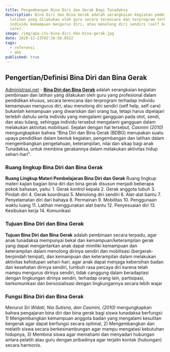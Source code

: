 ```yaml
---
title: Pengembangan Bina Diri dan Gerak Bagi Tunadaksa
description: Bina Diri dan Bina Gerak adalah serangkaian kegiatan pembinaan dan
  latihan yang dilakukan oleh guru secara terencana dan terprogram terhadap
  individu kemampuan mengurus diri, atau menolong diri sendiri (self help, self
  care).
image: /img/apa-itu-bina-diri-dan-bina-gerak.jpg
date: 2020-12-23T02:36:56.852Z
tags:
  - referensi
  - abk
published: true
---
```


## Pengertian/Definisi Bina Diri dan Bina Gerak
[Administrasi.net](/ "Administrasi.net") - **[Bina Diri dan Bina Gerak](/teori/arti-bina-diri-dan-bina-gerak "Pengertian Bina diri dan gerak")** adalah serangkaian kegiatan pembinaan dan latihan yang dilakukan oleh guru yang profesional dalam pendidikan khusus, secara terencana dan terprogram terhadap individu kemampuan mengurus diri, atau menolong diri sendiri (self help, self care) bukanlah kemampuan yang diwariskan dari orang tua, tetapi harus dipelajari terlebih dahulu serta individu yang mengalami gangguan pada otot, sendi, dan atau tulang, sehingga individu tersebut mengalami gangguan dalam melakukan aktivitas mobilisasi. Sejalan dengan hal tersebut, *Casmini (2010)* mengungkapkan bahwa “Bina Diri dan Bina Gerak (BDBG) merupakan suatu upaya pendidikan dalam bentuk kegiatan, pengembangan dan latihan dalam mengembangkan pengetahuan, keterampilan, nilai dan sikap bagi anak Tunadaksa, untuk membina gerakannya dalam melakukan aktivitas hidup sehari-hari”.
### Ruang lingkup Bina Diri dan Bina Gerak
**Ruang Lingkup Materi Pembelajaran Bina Diri dan Gerak** Ruang Iingkup materi kajian bagian bina diri dan bina gerak disusun menjadi beberapa pokok bahasan, yaitu: 1. Gerak kontrol kepala 2. Gerak anggota tubuh 3. Pindah diri 4. Gerak koordinasi 5. Menolong diri sendiri 6. Alat-alat bantu 7. Penyelamatan diri dari bahaya 8. Permainan 9. Mobilitas 10. Penggunaan waktu luang 11. Latihan menggunakan alat bantu 12. Penyesuaian diri 13. Kesibukan kerja 14. Komunikasi
### Tujuan Bina Diri dan Bina Gerak
**Tujuan Bina Diri dan Bina Gerak** adalah pembinaan secara terpadu, agar anak tunadaksa mempunyai bekal dan kemampuan/keterampilan gerak yang dapat mengantarkan anak dapat mimiliki kemampuan dan keterampilan dalam menolong dirinya sendiri dan mobilisasi (bergerak-berpindah tempat), dan kemampuan dan keterampilan dalam melakukan aktivitas kehidupan sehari-hari, agar anak dapat menjaga kebersihan badan dan kesehatan dirinya sendiri, tumbuh rasa percaya diri karena telah mampu mengurus dirinya sendiri, tidak canggung dalam beradaptasi dengan lingkungan dirinya sendiri, terhadap orang lain, partisipasi, berkomunikasi dan bersosialisasi dengan lingkungannya secara lebih wajar
### Fungsi Bina Diri dan Bina Gerak
Menurut *Sri Widati, Nia Sutisna, dan Casmini, (2010)* mengungkapkan bahwa pengajaran bina diri dan bina gerak bagi siswa tunadaksa berfungsi: 1) Mengembangkan kemampuan anggota badan yang mengalami kesulitan bergerak agar dapat berfungsi secara optimal, 2) Mengembangkan dan melatih siswa secara berkesinambungan agar mampu mengatasi kebutuhan hidupnya, 3) Membina siswa agar memahami dan menyadari hubungan antara pelatih atau guru dengan pribadinya agar terjalin kontak (hubungan) secara harmonis.
